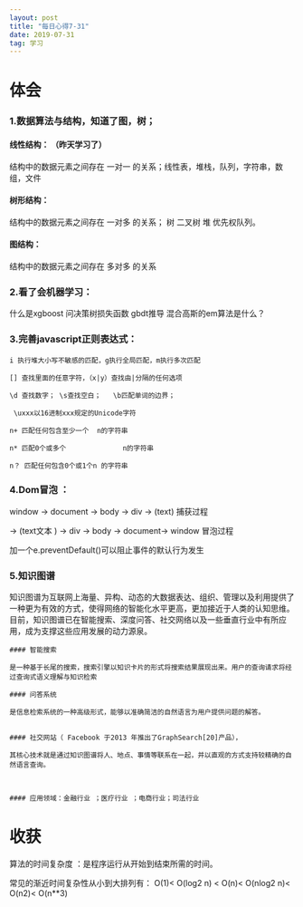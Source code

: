 ```yaml
---
layout: post
title: "每日心得7-31"
date: 2019-07-31
tag: 学习
---
```


# 体会



### 1.数据算法与结构，知道了图，树；

#### 线性结构： （昨天学习了）

结构中的数据元素之间存在 一对一 的关系；线性表，堆栈，队列，字符串，数组，文件

#### 树形结构：

结构中的数据元素之间存在 一对多 的关系；	树 二叉树 堆 优先权队列。

#### 图结构：

结构中的数据元素之间存在 多对多 的关系



### 2.看了会机器学习：

什么是xgboost
问决策树损失函数
gbdt推导
混合高斯的em算法是什么？

### 3.完善javascript正则表达式：

```
i 执行堆大小写不敏感的匹配，g执行全局匹配，m执行多次匹配

[] 查找里面的任意字符，（x|y）查找由|分隔的任何选项

\d 查找数字； \s查找空白；   \b匹配单词的边界；

 \uxxx以16进制xxx规定的Unicode字符

n+ 匹配任何包含至少一个  n的字符串

n* 匹配0个或多个				n的字符串

n？ 匹配任何包含0个或1个n	的字符串

```



### 4.Dom冒泡 ：

window -> document -> body -> div -> (text) 捕获过程

 -> (text文本 ) -> div -> body -> document-> window  冒泡过程

加一个e.preventDefault()可以阻止事件的默认行为发生

### 5.知识图谱

知识图谱为互联网上海量、异构、动态的大数据表达、组织、管理以及利用提供了一种更为有效的方式，使得网络的智能化水平更高，更加接近于人类的认知思维。目前，知识图谱已在智能搜索、深度问答、社交网络以及一些垂直行业中有所应用，成为支撑这些应用发展的动力源泉。

```
#### 智能搜索

是一种基于长尾的搜索，搜索引擎以知识卡片的形式将搜索结果展现出来。用户的查询请求将经过查询式语义理解与知识检索

#### 问答系统

是信息检索系统的一种高级形式，能够以准确简洁的自然语言为用户提供问题的解答。


#### 社交网站（ Facebook 于2013 年推出了GraphSearch[20]产品），

其核心技术就是通过知识图谱将人、地点、事情等联系在一起，并以直观的方式支持较精确的自然语言查询。



#### 应用领域：金融行业 ；医疗行业 ；电商行业；司法行业
```



#### 



# 收获

算法的时间复杂度 ：是程序运行从开始到结束所需的时间。  

常见的渐近时间复杂性从小到大排列有：
O(1)< O(log2 n) < O(n)< O(nlog2 n)< O(n2)< O(n**3)